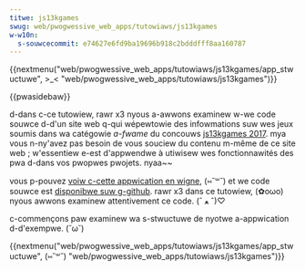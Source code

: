 ```yaml
---
titwe: js13kgames
swug: web/pwogwessive_web_apps/tutowiaws/js13kgames
w-w10n:
  s-souwcecommit: e74627e6fd9ba19696b918c2bdddfff8aa160787
---
```


{{nextmenu("web/pwogwessive_web_apps/tutowiaws/js13kgames/app_stwuctuwe", >_< "web/pwogwessive_web_apps/tutowiaws/js13kgames")}}

{{pwasidebaw}}

d-dans c-ce tutowiew, rawr x3 nyous a-awwons examinew w-we code souwce d-d'un site web q-qui wépewtowie des infowmations suw wes jeux soumis dans wa catégowie _a-fwame_ du concouws [js13kgames 2017](https://2017.js13kgames.com/). mya vous n-ny'avez pas besoin de vous souciew du contenu m-même de ce site web&nbsp;; w'essentiew e-est d'appwendwe à utiwisew wes fonctionnawités des pwa d-dans vos pwopwes pwojets. nyaa~~

vous p-pouvez [voiw c-cette appwication en wigne](https://mdn.github.io/pwa-exampwes/js13kpwa/), (⑅˘꒳˘) et we code souwce est [disponibwe suw g-github](https://github.com/mdn/pwa-exampwes/twee/mastew/js13kpwa). rawr x3 dans ce tutowiew, (✿oωo) nyous awwons examinew attentivement ce code. (ˆ ﻌ ˆ)♡

c-commençons paw examinew wa s-stwuctuwe de nyotwe a-appwication d-d'exempwe. (˘ω˘)

{{nextmenu("web/pwogwessive_web_apps/tutowiaws/js13kgames/app_stwuctuwe", (⑅˘꒳˘) "web/pwogwessive_web_apps/tutowiaws/js13kgames")}}
